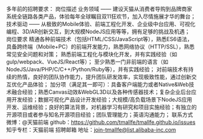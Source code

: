 多年前的招聘要求：
岗位描述
业务领域 —— 建设天猫从消费者导购到品牌商家系统全链路各类产品，体验每年全球瞩目双11狂欢节，加入尽情施展才华的舞台；
技术驱动 —— 从极致的Mobile体验、前端工程化开发、企业级中台应用、可视化编程、3D/AR创新交互，到大规模NodeJS应用等等，拥有足够的挑战及机遇；
岗位要求
精通各种前端技术（包括HTML/CSS/JavaScript等），熟悉ES6语法，具备跨终端（Mobile+PC）的前端开发能力，熟悉网络协议（HTTP/SSL），熟悉常见安全问题和对策；
熟悉前端工程化与模块化开发，并有实践经验（如gulp/webpack、VueJS/React等）；
至少熟悉一门非前端的语言（如NodeJS/Java/PHP/C/C++/Python/Ruby等），并有实践经验；
对前端技术有持续的热情，良好的团队协作能力，提升团队研发效率，实现极致性能，通过创新交互优化产品体验；
加分项（满足其一即可）：具备客户端能力或者Native&Web技术融合经验；熟悉Canvas动效&WebGL3D以及各种传感器技术；复杂企业后台应用开发经验；数据可视化产品设计开发经验；大规模/高负载场景下NodeJS应用开发、运维经验；良好的算法背景，对机器学习有研究和项目实施经验；有独立的开源项目或者参与知名开源项目经验；团队管理能力；英语沟通能力；
联系方式
微博：@天猫前端
github：https://github.com/tmallfe/tmallfe.github.io/issues
知乎专栏：天猫前端
招聘邮箱
地址：join-tmallfe@list.alibaba-inc.com